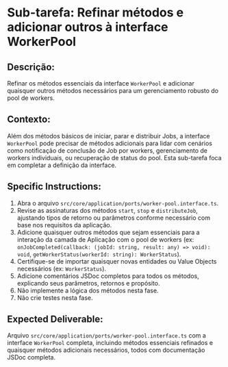 # Sub-tarefa: Refinar métodos e adicionar outros à interface WorkerPool

## Descrição:

Refinar os métodos essenciais da interface `WorkerPool` e adicionar quaisquer outros métodos necessários para um gerenciamento robusto do pool de workers.

## Contexto:

Além dos métodos básicos de iniciar, parar e distribuir Jobs, a interface `WorkerPool` pode precisar de métodos adicionais para lidar com cenários como notificação de conclusão de Job por workers, gerenciamento de workers individuais, ou recuperação de status do pool. Esta sub-tarefa foca em completar a definição da interface.

## Specific Instructions:

1. Abra o arquivo `src/core/application/ports/worker-pool.interface.ts`.
2. Revise as assinaturas dos métodos `start`, `stop` e `distributeJob`, ajustando tipos de retorno ou parâmetros conforme necessário com base nos requisitos da aplicação.
3. Adicione quaisquer outros métodos que sejam essenciais para a interação da camada de Aplicação com o pool de workers (ex: `onJobCompleted(callback: (jobId: string, result: any) => void): void`, `getWorkerStatus(workerId: string): WorkerStatus`).
4. Certifique-se de importar quaisquer novas entidades ou Value Objects necessários (ex: `WorkerStatus`).
5. Adicione comentários JSDoc completos para todos os métodos, explicando seus parâmetros, retornos e propósito.
6. Não implemente a lógica dos métodos nesta fase.
7. Não crie testes nesta fase.

## Expected Deliverable:

Arquivo `src/core/application/ports/worker-pool.interface.ts` com a interface `WorkerPool` completa, incluindo métodos essenciais refinados e quaisquer métodos adicionais necessários, todos com documentação JSDoc completa.